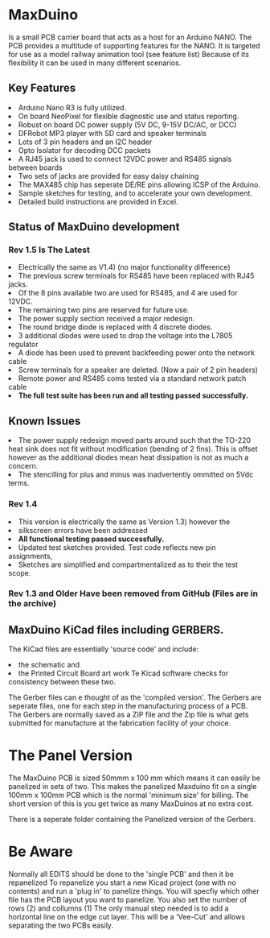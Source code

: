 # MaxDuino
Is a small PCB carrier board that acts as a host for an Arduino NANO.
The PCB provides a multitude of supporting features for the NANO.
It is targeted for use as a model railway animation tool (see feature list)
Because of its flexibility it can be used in many different scenarios.

## Key Features
<Li>Arduino Nano R3 is fully utilized.
<Li>On board NeoPixel for flexible diagnostic use and status reporting.
<Li>Robust on board DC power supply (5V DC, 9-15V DC/AC, or DCC)
<Li>DFRobot MP3 player with SD card and speaker terminals
<Li>Lots of 3 pin headers and an I2C header
<Li>Opto Isolator for decoding DCC packets
<Li>A RJ45 jack is used to connect 12VDC power and RS485 signals between boards
<li>Two sets of jacks are provided for easy daisy chaining
<Li>The MAX485 chip has seperate DE/RE pins allowing ICSP of the Arduino. 
<Li>Sample sketches for testing, and to accelerate your own development.
<li>Detailed build instructions are provided in Excel.

## Status of MaxDuino development 
### Rev 1.5 Is The Latest 
<Li>Electrically the same as V1.4) (no major functionality difference)
<li>The previous screw terminals for RS485 have been replaced with RJ45 jacks.
<li>Of the 8 pins available two are used for RS485, and 4 are used for 12VDC.
<li>The remaining two pins are reserved for future use.
<Li>The power supply section received a major redesign.
<li>The round bridge diode is replaced with 4 discrete diodes.
<Li>3 additional diodes were used to drop the voltage into the L7805 regulator
<Li>A diode has been used to prevent backfeeding power onto the network cable 
<li>Screw terminals for a speaker are deleted. (Now a pair of 2 pin headers)
<Li>Remote power and RS485 coms tested via a standard network patch cable</Li>
<Li><B>The full test suite has been run and all testing passed successfully.</B>

## Known Issues
<Li>The power supply redesign moved parts around such that the TO-220 heat sink
does not fit without modification (bending of 2 fins). This is offset however
as the additional diodes mean heat dissipation is not as much a concern. 
<Li>The stencilling for plus and minus was inadvertently ommitted on 5Vdc terms. 

### Rev 1.4
<Li> This version is electrically the same as Version 1.3) however the 
<Li>silkscreen errors have been addressed</Li>
<Li> <B>All functional testing passed successfully.</B></Li>
<Li> Updated test sketches provided. Test code reflects new pin assignments,
<Li> Sketches are simplified and compartmentalized as to their the test scope.

### Rev 1.3 and Older Have been removed from GitHub (Files are in the archive)

## MaxDuino KiCad files including GERBERS.
The KiCad files are essentially 'source code' and include:
<Li>the schematic and
<Li>the Printed Circuit Board art work
Te Kicad software checks for consistency between these two.

The Gerber files can e thought of as the 'compiled version'. The Gerbers
are seperate files, one for each step in the manufacturing process of a PCB.
The Gerbers are normally saved as a ZIP file and the Zip file is what gets
submitted for manufacture at the fabrication facility of your choice.

# The Panel Version
The MaxDuino PCB is sized 50mmm x 100 mm which means it can easily be panelized
in sets of two. This makes the panelized Maxduino fit on a single 100mm x 100mm 
PCB which is the normal 'minimum size' for billing. The short version of this 
is you get twice as many MaxDuinos at no extra cost.

There is a seperate folder containing the Panelized version of the Gerbers.

# Be Aware
Normally all EDITS should be done to the 'single PCB' and then it be repanelized
To repanelize you start a new Kicad project (one with no contents)
and run a 'plug in' to panelize things. You will specfiy which other 
file has the PCB layout you want to panelize. You also set the number of
rows (2) and collumns (1)
The only manual step needed is to add a horizontal line on the edge cut layer.
This will be a 'Vee-Cut' and allows separating the two PCBs easily.
